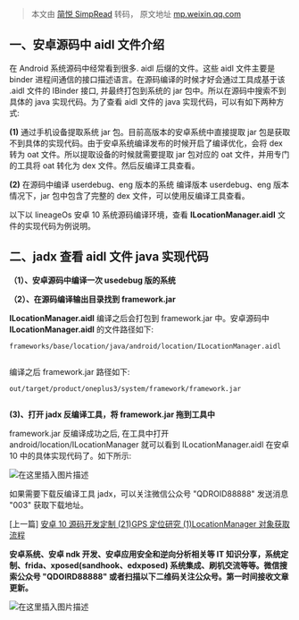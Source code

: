 > 本文由 [简悦 SimpRead](http://ksria.com/simpread/) 转码， 原文地址 [mp.weixin.qq.com](https://mp.weixin.qq.com/s/Kl1hxnFu4fCTuCk36r9Z9w)

一、安卓源码中 aidl 文件介绍
-----------------

在 Android 系统源码中经常看到很多. aidl 后缀的文件。这些 aidl 文件主要是 binder 进程间通信的接口描述语言。在源码编译的时候才好会通过工具成基于该 .aidl 文件的 IBinder 接口, 并最终打包到系统的 jar 包中。所以在源码中搜索不到具体的 java 实现代码。为了查看 aidl 文件的 java 实现代码，可以有如下两种方式:

**(1)** 通过手机设备提取系统 jar 包。目前高版本的安卓系统中直接提取 jar 包是获取不到具体的实现代码。由于安卓系统编译发布的时候开启了编译优化，会将 dex 转为 oat 文件。所以提取设备的时候就需要提取 jar 包对应的 oat 文件，并用专门的工具将 oat 转化为 dex 文件。然后反编译工具查看。

**(2)** 在源码中编译 userdebug、eng 版本的系统 编译版本 userdebug、eng 版本情况下，jar 包中包含了完整的 dex 文件，可以使用反编译工具查看。

以下以 lineageOs 安卓 10 系统源码编译环境，查看 **ILocationManager.aidl** 文件的实现代码为例说明。

二、jadx 查看 aidl 文件 java 实现代码
---------------------------

**（1）、安卓源码中编译一次 usedebug 版的系统**

**（2）、在源码编译输出目录找到 framework.jar**

**ILocationManager.aidl** 编译之后会打包到 framework.jar 中。安卓源码中 **ILocationManager.aidl** 的文件路径如下:

```
frameworks/base/location/java/android/location/ILocationManager.aidl


```

编译之后 framework.jar 路径如下:

```
out/target/product/oneplus3/system/framework/framework.jar


```

**(3)、打开 jadx 反编译工具，将 framework.jar 拖到工具中**

framework.jar 反编译成功之后, 在工具中打开 android/location/ILocationManager 就可以看到 ILocationManager.aidl 在安卓 10 中的具体实现代码了。如下所示:

![](https://mmbiz.qpic.cn/mmbiz_png/9vkUcew5430xh6QQUaQuJWFc2QXKyPg8xmD9sMy2VllfRCStTLRIAa9R8IiawzrcQ8qT3pgjjkcwq7qia85pYGlw/640?wx_fmt=png)在这里插入图片描述

如果需要下载反编译工具 jadx，可以关注微信公众号 "QDROID88888" 发送消息 "003" 获取下载地址。

[上一篇] [安卓 10 源码开发定制 (21)GPS 定位研究 (1)LocationManager 对象获取流程](http://mp.weixin.qq.com/s?__biz=Mzg2MjU1NDE1NA==&mid=2247484289&idx=1&sn=75b888e61363e48c0721733771d92a04&chksm=ce0752c4f970dbd22c57c62ebe62ec0cbd941c12b62f4bc95b7fffca90911fa0653d9c757050&scene=21#wechat_redirect)

**安卓系统、安卓 ndk 开发、安卓应用安全和逆向分析相关等 IT 知识分享，系统定制、frida、xposed(sandhook、edxposed) 系统集成、刷机交流等等。微信搜索公众号 "QDOIRD88888" 或者扫描以下二维码关注公众号。第一时间接收文章更新。**

![](https://mmbiz.qpic.cn/mmbiz_png/9vkUcew5430xh6QQUaQuJWFc2QXKyPg8BaTbKm2DTzeDYKTcKbdMeTQ535CCQF9vsbBX38JEUbCw8L76OOI5lQ/640?wx_fmt=png)在这里插入图片描述
